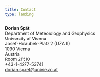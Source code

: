 ```yaml
---
title: Contact
type: landing
---
```


**Dorian Spät**\
Department of Meteorology and Geophysics\
University of Vienna\
Josef-Holaubek-Platz 2 (UZA II)\
1090 Vienna\
Austria\
Room 2F510\
+43-1-4277-53741\
dorian.spaet@univie.ac.at

